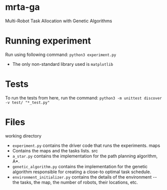 # mrta-ga
Multi-Robot Task Allocation with Genetic Algorithms
# Running experiment
Run using following command: `python3 experiment.py`
- The only non-standard library used is `matplotlib`
# Tests
To run the tests from here, run the command: `python3 -m unittest discover -v test/ "*_test.py"` 
# Files
working directory 
- `experiment.py` contains the driver code that runs the experiments.
maps
- Contains the maps and the tasks lists.
src
- `a_star.py` contains the implementation for the path planning algorithm, A\*.
- `genetic_algorithm.py` contains the implementation for the genetic algorithm responsible for creating a close-to optimal task schedule.
- `environment_initializer.py` contains the details of the environment -- the tasks, the map, the number of robots, their locations, etc.

